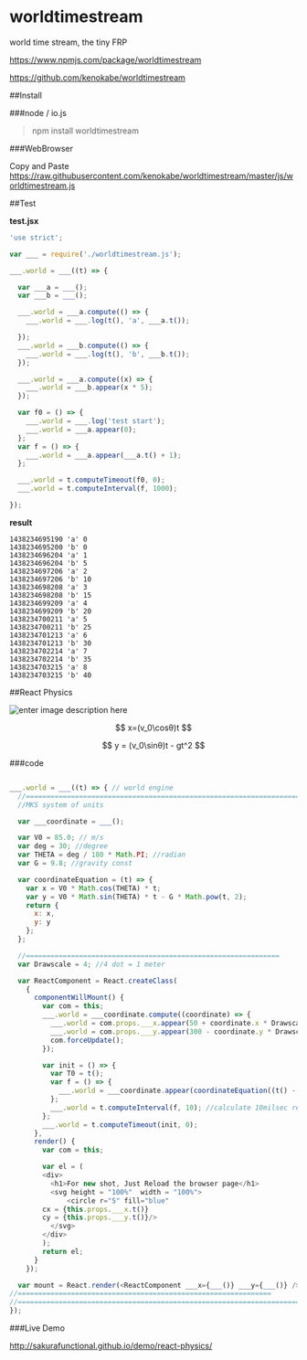 # worldtimestream
world time stream, the tiny FRP

https://www.npmjs.com/package/worldtimestream

https://github.com/kenokabe/worldtimestream


##Install

###node / io.js

>npm install worldtimestream

###WebBrowser

Copy and Paste
https://raw.githubusercontent.com/kenokabe/worldtimestream/master/js/worldtimestream.js



##Test

**test.jsx**

```js
'use strict';

var ___ = require('./worldtimestream.js');

___.world = ___((t) => {

  var ___a = ___();
  var ___b = ___();

  ___.world = ___a.compute(() => {
    ___.world = ___.log(t(), 'a', ___a.t());

  });
  ___.world = ___b.compute(() => {
    ___.world = ___.log(t(), 'b', ___b.t());
  });

  ___.world = ___a.compute((x) => {
    ___.world = ___b.appear(x * 5);
  });

  var f0 = () => {
    ___.world = ___.log('test start');
    ___.world = ___a.appear(0);
  };
  var f = () => {
    ___.world = ___a.appear(___a.t() + 1);
  };

  ___.world = t.computeTimeout(f0, 0);
  ___.world = t.computeInterval(f, 1000);

});

```

**result**

```
1438234695190 'a' 0
1438234695200 'b' 0
1438234696204 'a' 1
1438234696204 'b' 5
1438234697206 'a' 2
1438234697206 'b' 10
1438234698208 'a' 3
1438234698208 'b' 15
1438234699209 'a' 4
1438234699209 'b' 20
1438234700211 'a' 5
1438234700211 'b' 25
1438234701213 'a' 6
1438234701213 'b' 30
1438234702214 'a' 7
1438234702214 'b' 35
1438234703215 'a' 8
1438234703215 'b' 40
```

##React Physics

![enter image description here](https://lh3.googleusercontent.com/4W_WOyyW4pK6--X5WcJWHNOHmlPuj-3bSuW3g0snPM8=w340-h240-no)

$$
x=(v_0\cosθ)t
$$

$$
y = (v_0\sinθ)t - gt^2
$$

###code

```js

___.world = ___((t) => { // world engine
  //===========================================================================
  //MKS system of units

  var ___coordinate = ___();

  var V0 = 85.0; // m/s
  var deg = 30; //degree
  var THETA = deg / 180 * Math.PI; //radian
  var G = 9.8; //gravity const

  var coordinateEquation = (t) => {
    var x = V0 * Math.cos(THETA) * t;
    var y = V0 * Math.sin(THETA) * t - G * Math.pow(t, 2);
    return {
      x: x,
      y: y
    };
  };

  //==============================================================
  var Drawscale = 4; //4 dot = 1 meter

  var ReactComponent = React.createClass(
    {
      componentWillMount() {
        var com = this;
        ___.world = ___coordinate.compute((coordinate) => {
          ___.world = com.props.___x.appear(50 + coordinate.x * Drawscale);
          ___.world = com.props.___y.appear(300 - coordinate.y * Drawscale);
          com.forceUpdate();
        });

        var init = () => {
          var T0 = t();
          var f = () => {
            ___.world = ___coordinate.appear(coordinateEquation((t() - T0) / 1000));
          };
          ___.world = t.computeInterval(f, 10); //calculate 10milsec resolution
        };
        ___.world = t.computeTimeout(init, 0);
      },
      render() {
        var com = this;

        var el = (
        <div>
          <h1>For new shot, Just Reload the browser page</h1>
          <svg height = "100%"  width = "100%">
              <circle r="5" fill="blue"
        cx = {this.props.___x.t()}
        cy = {this.props.___y.t()}/>
          </svg>
        </div>
        );
        return el;
      }
    });

  var mount = React.render(<ReactComponent ___x={___()} ___y={___()} />, document.body);
//==============================================================
//===========================================================================
});


```

###Live Demo

http://sakurafunctional.github.io/demo/react-physics/
